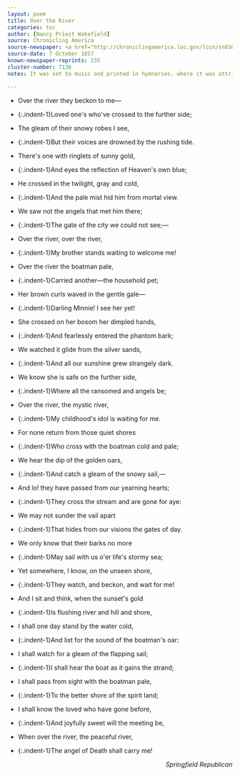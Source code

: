 ```yaml
---
layout: poem
title: Over the River 
categories: toc
author: [Nancy Priest Wakefield]
source: Chronicling America
source-newspaper: <a href="http://chroniclingamerica.loc.gov/lccn/sn83045450/1857-10-07/ed-1/seq-2/" target="_blank"><em>The Semi-Weekly Standard</em></a> (Raleigh, North Carolina)
source-date: 7 October 1857
known-newspaper-reprints: 235
cluster-number: 7136
notes: It was set to music and printed in hymnaries, where it was attributed to well known hymn writer Nancy A. Wakefield Priest (or, sometimes, Nancy Priest Wakefield). 

---
```


- Over the river they beckon to me—
- {:.indent-1}Loved one's who've crossed to the further side;
- The gleam of their snowy robes I see,
- {:.indent-1}But their voices are drowned by the rushing tide.
- There's one with ringlets of sunny gold,
- {:.indent-1}And eyes the reflection of Heaven's own blue;
- He crossed in the twilight, gray and cold,
- {:.indent-1}And the pale mist hid him from mortal view.
- We saw not the angels that met him there;
- {:.indent-1}The gate of the city we could not see;—
- Over the river, over the river,
- {:.indent-1}My brother stands waiting to welcome me!


- Over the river the boatman pale,
- {:.indent-1}Carried another—the household pet;
- Her brown curls waved in the gentle gale—
- {:.indent-1}Darling Minnie! I see her yet!
- She crossed on her bosom her dimpled hands,
- {:.indent-1}And fearlessly entered the phantom bark;
- We watched it glide from the silver sands,
- {:.indent-1}And all our sunshine grew strangely dark.
- We know she is safe on the further side,
- {:.indent-1}Where all the ransomed and angels be;
- Over the river, the mystic river,
- {:.indent-1}My childhood's idol is waiting for me.


- For none return from those quiet shores
- {:.indent-1}Who cross with the boatman cold and pale;
- We hear the dip of the golden oars,
- {:.indent-1}And catch a gleam of the snowy sail,—
- And lo! they have passed from our yearning hearts;
- {:.indent-1}They cross the stream and are gone for aye:
- We may not sunder the vail apart
- {:.indent-1}That hides from our visions the gates of day.
- We only know that their barks no more
- {:.indent-1}May sail with us o'er life's stormy sea;
- Yet somewhere, I know, on the unseen shore,
- {:.indent-1}They watch, and beckon, and wait for me!


- And I sit and think, when the sunset's gold
- {:.indent-1}Is flushing river and hill and shore,
- I shall one day stand by the water cold,
- {:.indent-1}And list for the sound of the boatman's oar:
- I shall watch for a gleam of the flapping sail;
- {:.indent-1}I shall hear the boat as it gains the strand;
- I shall pass from sight with the boatman pale,
- {:.indent-1}To the better shore of the spirit land;
- I shall know the loved who have gone before,
- {:.indent-1}And joyfully sweet will the meeting be,
- When over the river, the peaceful river,
- {:.indent-1}The angel of Death shall carry me!
<p align="right"><em>Springfield Republican</em></p>

<br>

